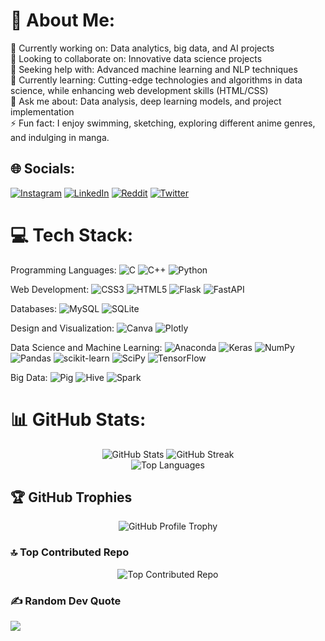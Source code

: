 
# 💫 About Me:
🔭 Currently working on: Data analytics, big data, and AI projects<br>👯 Looking to collaborate on: Innovative data science projects<br>🤝 Seeking help with: Advanced machine learning and NLP techniques<br>🌱 Currently learning: Cutting-edge technologies and algorithms in data science, while enhancing web development skills (HTML/CSS)<br>💬 Ask me about: Data analysis, deep learning models, and project implementation<br>⚡ Fun fact: I enjoy swimming, sketching, exploring different anime genres, and indulging in manga.


## 🌐 Socials:
[![Instagram](https://img.shields.io/badge/Instagram-%23E4405F.svg?logo=Instagram&logoColor=white)](https://instagram.com/absterjr) [![LinkedIn](https://img.shields.io/badge/LinkedIn-%230077B5.svg?logo=linkedin&logoColor=white)](https://linkedin.com/in/absterjr) [![Reddit](https://img.shields.io/badge/Reddit-%23FF4500.svg?logo=Reddit&logoColor=white)](https://reddit.com/user/absterjr) [![Twitter](https://img.shields.io/badge/Twitter-%231DA1F2.svg?logo=Twitter&logoColor=white)](https://twitter.com/AbsterJr) 

# 💻 Tech Stack:
Programming Languages:
 ![C](https://img.shields.io/badge/c-%2300599C.svg?style=plastic&logo=c&logoColor=white)
 ![C++](https://img.shields.io/badge/c++-%2300599C.svg?style=plastic&logo=c%2B%2B&logoColor=white)
 ![Python](https://img.shields.io/badge/python-3670A0?style=plastic&logo=python&logoColor=ffdd54)

Web Development:
 ![CSS3](https://img.shields.io/badge/css3-%231572B6.svg?style=plastic&logo=css3&logoColor=white)
 ![HTML5](https://img.shields.io/badge/html5-%23E34F26.svg?style=plastic&logo=html5&logoColor=white)
 ![Flask](https://img.shields.io/badge/flask-%23000.svg?style=plastic&logo=flask&logoColor=white)
 ![FastAPI](https://img.shields.io/badge/FastAPI-005571?style=plastic&logo=fastapi)

Databases:
 ![MySQL](https://img.shields.io/badge/mysql-%2300f.svg?style=plastic&logo=mysql&logoColor=white)
 ![SQLite](https://img.shields.io/badge/sqlite-%2307405e.svg?style=plastic&logo=sqlite&logoColor=white)

Design and Visualization:
 ![Canva](https://img.shields.io/badge/Canva-%2300C4CC.svg?style=plastic&logo=Canva&logoColor=white)
 ![Plotly](https://img.shields.io/badge/Plotly-%233F4F75.svg?style=plastic&logo=plotly&logoColor=white)

Data Science and Machine Learning:
 ![Anaconda](https://img.shields.io/badge/Anaconda-%2344A833.svg?style=plastic&logo=anaconda&logoColor=white)
 ![Keras](https://img.shields.io/badge/Keras-%23D00000.svg?style=plastic&logo=Keras&logoColor=white)
 ![NumPy](https://img.shields.io/badge/numpy-%23013243.svg?style=plastic&logo=numpy&logoColor=white)
 ![Pandas](https://img.shields.io/badge/pandas-%23150458.svg?style=plastic&logo=pandas&logoColor=white)
 ![scikit-learn](https://img.shields.io/badge/scikit--learn-%23F7931E.svg?style=plastic&logo=scikit-learn&logoColor=white)
 ![SciPy](https://img.shields.io/badge/SciPy-%230C55A5.svg?style=plastic&logo=scipy&logoColor=white)
 ![TensorFlow](https://img.shields.io/badge/TensorFlow-%23FF6F00.svg?style=plastic&logo=TensorFlow&logoColor=white)

Big Data:
 ![Pig](https://img.shields.io/badge/Pig-%23F37621.svg?style=plastic&logo=apache%20pig&logoColor=white)
 ![Hive](https://img.shields.io/badge/Hive-%23FDEE21.svg?style=plastic&logo=apache%20hive&logoColor=black)
 ![Spark](https://img.shields.io/badge/Spark-%23E25A1C.svg?style=plastic&logo=apache%20spark&logoColor=white)


# 📊 GitHub Stats:
<div align="center">
  <img src="https://github-readme-stats.vercel.app/api?username=absterjr&theme=dracula&hide_border=true&include_all_commits=true&count_private=true" alt="GitHub Stats" />
  <img src="https://github-readme-streak-stats.herokuapp.com/?user=absterjr&theme=dracula&hide_border=true" alt="GitHub Streak" />

</div>
<div align="center">
   <img src="https://github-readme-stats.vercel.app/api/top-langs/?username=absterjr&theme=dracula&hide_border=true&include_all_commits=true&count_private=true&layout=compact" alt="Top Languages" />
</div>


## 🏆 GitHub Trophies
<div align="center">
  <img src="https://github-profile-trophy.vercel.app/?username=absterjr&theme=dracula&no-frame=true&no-bg=false&margin-w=4&rank=SECRET,AAA,AA,A,B,C" alt="GitHub Profile Trophy" />
</div>



### 🔝 Top Contributed Repo
<div align="center">
  <img src="https://github-contributor-stats.vercel.app/api?username=absterjr&limit=5&theme=dracula&combine_all_yearly_contributions=true" alt="Top Contributed Repo" />
</div>

### ✍️ Random Dev Quote
![](https://quotes-github-readme.vercel.app/api?type=horizontal&theme=radical)


<!-- Proudly created with GPRM ( https://gprm.itsvg.in ) -->

